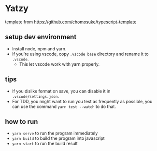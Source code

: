 # Yatzy
template from https://github.com/chomosuke/typescript-template

## setup dev environment
- Install node, npm and yarn.
- If you're using vscode, copy `.vscode base` directory and rename it to `.vscode`.
    - This let vscode work with yarn properly.

## tips
- If you dislike format on save, you can disable it in `.vscode/settings.json`.
- For TDD, you might want to run you test as frequently as possible, you can use the command `yarn test --watch` to do that.

## how to run
- `yarn serve` to run the program immediately
- `yarn build` to build the program into javascript
- `yarn start` to run the build result
